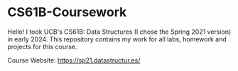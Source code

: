 # CS61B-Coursework
Hello! I took UCB's CS61B: Data Structures (I chose the Spring 2021 version) in early 2024. This repository contains my work for all labs, homework and projects for this course.

Course Website: https://sp21.datastructur.es/

